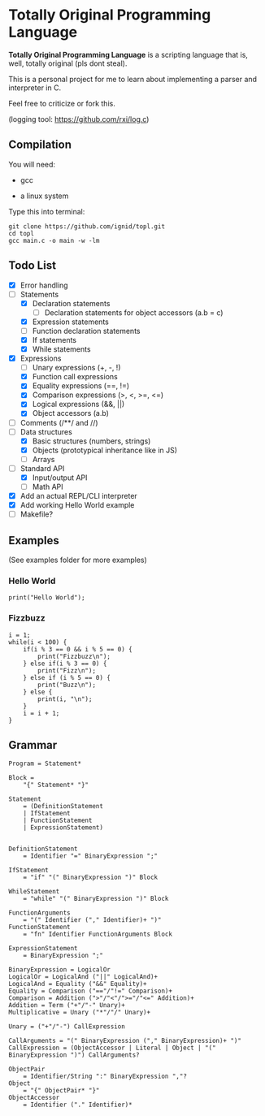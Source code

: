 # Totally Original Programming Language

**Totally Original Programming Language** is a scripting language that is, well, totally original (pls dont steal).

This is a personal project for me to learn about implementing a parser and interpreter in C.

Feel free to criticize or fork this.

(logging tool: https://github.com/rxi/log.c)

## Compilation

You will need:

* gcc

* a linux system

Type this into terminal:

```
git clone https://github.com/ignid/topl.git
cd topl
gcc main.c -o main -w -lm
```

## Todo List

- [x] Error handling
- [ ] Statements
	- [x] Declaration statements
		- [ ] Declaration statements for object accessors (a.b = c)
	- [x] Expression statements
	- [ ] Function declaration statements
	- [x] If statements
	- [x] While statements
- [x] Expressions
	- [ ] Unary expressions (+, -, !)
	- [x] Function call expressions
	- [x] Equality expressions (==, !=)
	- [x] Comparison expressions (>, <, >=, <=)
	- [x] Logical expressions (&&, ||)
	- [x] Object accessors (a.b)
- [ ] Comments (/**/ and //)
- [ ] Data structures
	- [x] Basic structures (numbers, strings)
	- [x] Objects (prototypical inheritance like in JS)
	- [ ] Arrays
- [ ] Standard API
	- [x] Input/output API
	- [ ] Math API
- [x] Add an actual REPL/CLI interpreter
- [x] Add working Hello World example
- [ ] Makefile?

## Examples

(See examples folder for more examples)

### Hello World

```
print("Hello World");
```

### Fizzbuzz

```
i = 1;
while(i < 100) {
	if(i % 3 == 0 && i % 5 == 0) {
		print("Fizzbuzz\n");
	} else if(i % 3 == 0) {
		print("Fizz\n");
	} else if (i % 5 == 0) {
		print("Buzz\n");
	} else {
		print(i, "\n");
	}
	i = i + 1;
}
```

## Grammar

```
Program = Statement*

Block =
	"{" Statement* "}"

Statement
	= (DefinitionStatement
	| IfStatement
	| FunctionStatement
	| ExpressionStatement)
	

DefinitionStatement
	= Identifier "=" BinaryExpression ";"

IfStatement
	= "if" "(" BinaryExpression ")" Block

WhileStatement
	= "while" "(" BinaryExpression ")" Block

FunctionArguments
	= "(" Identifier ("," Identifier)+ ")"
FunctionStatement
	= "fn" Identifier FunctionArguments Block

ExpressionStatement
	= BinaryExpression ";"

BinaryExpression = LogicalOr
LogicalOr = LogicalAnd ("||" LogicalAnd)+
LogicalAnd = Equality ("&&" Equality)+
Equality = Comparison ("=="/"!=" Comparison)+
Comparison = Addition (">"/"<"/">="/"<=" Addition)+
Addition = Term ("+"/"-" Unary)+
Multiplicative = Unary ("*"/"/" Unary)+

Unary = ("+"/"-") CallExpression

CallArguments = "(" BinaryExpression ("," BinaryExpression)+ ")"
CallExpression = (ObjectAccessor | Literal | Object | "(" BinaryExpression ")") CallArguments?

ObjectPair
	= Identifier/String ":" BinaryExpression ","?
Object
	= "{" ObjectPair* "}"
ObjectAccessor
	= Identifier ("." Identifier)*

```